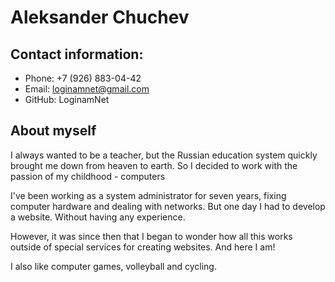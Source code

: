 # Aleksander Chuchev
## Contact information:
- Phone: +7 (926) 883-04-42
- Email: loginamnet@gmail.com
- GitHub: LoginamNet
## About myself
I always wanted to be a teacher, but the Russian education system quickly brought me down from heaven to earth. So I decided to work with the passion of my childhood - computers

I've been working as a system administrator for seven years, fixing computer hardware and dealing with networks. But one day I had to develop a website. Without having any experience.

However, it was since then that I began to wonder how all this works outside of special services for creating websites. And here I am!

I also like computer games, volleyball and cycling. 
